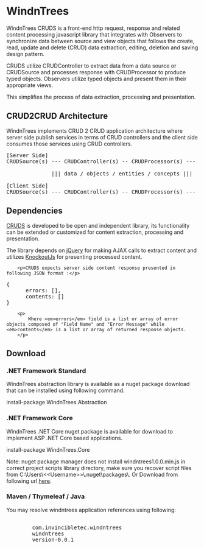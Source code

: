 <h1>WindnTrees</h1>
<p>WindnTrees CRUDS is a front-end http request, response and related content processing javascript library that integrates with Observers to synchronize data between source and view objects that follows the create, read, update and delete (CRUD) data extraction, editing, deletion and saving design pattern.</p>
<p>CRUDS utilize CRUDController to extract data from a data source or CRUDSource and processes response with CRUDProcessor to produce typed objects. Observers utilize typed objects and present them in their appropriate views.</p>
<p>This simplifies the process of data extraction, processing and presentation.</p>

<h2>CRUD2CRUD Architecture</h2>
<p>WindnTrees implements CRUD 2 CRUD application architecture where server side publish services in terms of CRUD controllers and the client side consumes those services using CRUD controllers.</p>

<pre>
[Server Side]
CRUDSource(s) --- CRUDController(s) -- CRUDProcessor(s) --- CRUDService(s)

              ||| data / objects / entities / concepts ||| 

[Client Side]
CRUDSource(s) --- CRUDController(s) -- CRUDProcessor(s) --- CRUDConsumer(s)
</pre>

<h2>Dependencies</h2>
        <p>
            <a href="#">CRUDS</a>
            is developed to be open and independent library, its functionality can be extended or customized for content extraction, processing and presentation.
        </p>
        <p>The library depends on <a href="https://jquery.com/">jQuery</a> for making AJAX calls to extract content and utilizes <a href="http://knockoutjs.com/">KnockoutJs</a> for presenting processed content.</p>

        <p>CRUDS expects server side content response presented in following JSON format :</p>

<pre>
{
      errors: [],
      contents: []
}
</pre>
        <p>
            Where <em>errors</em> field is a list or array of error objects composed of "Field Name" and "Error Message" while <em>contents</em> is a list or array of returned response objects.
        </p>


<h2>Download</h2>
<h3>.NET Framework Standard</h3>
<p>WindnTrees abstraction library is available as a nuget package download that can be installed using following command.</p>
<p>install-package WindnTrees.Abstraction</p>

<h3>.NET Framework Core</h3>
<p>WindnTrees .NET Core nuget package is available for download to implement ASP .NET Core based applications.</p>

<p>install-package WindnTrees.Core</p>

<p>Note: nuget package manager does not install windntrees1.0.0.min.js in correct project scripts library directory, make sure you recover script files from C:\Users\&lt;&lt;Username&gt;&gt;\.nuget\packages\. Or Download from following url <a href="https://github.com/shamszia/windntrees">here</a>.</p>

<h3>Maven / Thymeleaf / Java</h3>
<p>You may resolve windntrees application references using following:</p>

<pre>
    <dependency>
        <groupId>com.invincibletec.windntrees</groupId>
        <artifactId>windntrees</artifactId>
        <version>version-0.0.1</version>
    </dependency>
</pre>
